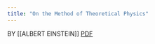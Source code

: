 ```yaml
---
title: "On the Method of Theoretical Physics"
---
```


BY [[ALBERT EINSTEIN]]
[PDF](https://www.cambridge.org/core/services/aop-cambridge-core/content/view/507E7A2A17B78863334FC598A46961EE/S0031824800018407a.pdf/on-the-method-of-theoretical-physics.pdf)
